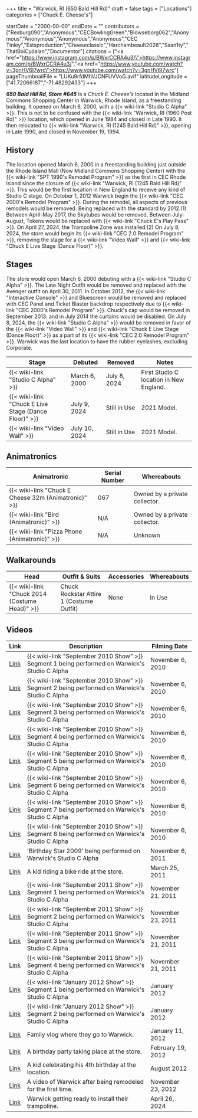 +++
title = "Warwick, RI (650 Bald Hill Rd)"
draft = false
tags = ["Locations"]
categories = ["Chuck E. Cheese's"]


startDate = "2000-00-00"
endDate = ""
contributors = ["Rexburg090","Anonymous","CECBowlingGreen","Blowseborg062","Anonymous","Anonymous","Anonymous","Anonymous","CEC Tinley","Estsproduction","Cheeseclassic","Harchambeault2026","Saan1ty","ThatBoiCydalan","Documentor"]
citations = ["<a href=\"https://www.instagram.com/p/BWxrCCRA4u3/\">https://www.instagram.com/p/BWxrCCRA4u3/</a>","<a href=\"https://www.youtube.com/watch?v=3gnHV6I7wrc\">https://www.youtube.com/watch?v=3gnHV6I7wrc</a>"]
pageThumbnailFile = "LUKu9rfdMhVJCNFUVVoG.avif"
latitudeLongitude = ["41.72066187","-71.48292433"]
+++

***650 Bald Hill Rd, Store #645*** is a *Chuck E. Cheese's* located in the Midland Commons Shopping Center in Warwick, Rhode Island, as a freestanding building. It opened on March 6, 2000, with a {{< wiki-link "Studio C Alpha" >}}. This is not to be confused with the {{< wiki-link "Warwick, RI (1960 Post Rd)" >}} location, which opened in June 1984 and closed in Late 1990. It then relocated to {{< wiki-link "Warwick, RI (1245 Bald Hill Rd)" >}}, opening in Late 1990, and closed in November 19, 1994.

## History

The location opened March 6, 2000 in a freestanding building just outside the Rhode Island Mall (Now Midland Commons Shopping Center) with the {{< wiki-link "SPT 1990's Remodel Program" >}} as the first in CEC Rhode Island since the closure of {{< wiki-link "Warwick, RI (1245 Bald Hill Rd)" >}}. This would be the first location in New England to receive any kind of Studio C stage. On October 1, 2012 Warwick begin the {{< wiki-link "CEC 2000's Remodel Program" >}}. During the remodel, all aspects of previous remodels would be removed. Being replaced with the standard by 2012.(1) Between April-May 2017, the Skytubes would be removed, Between July-August, Tokens would be replaced with {{< wiki-link "Chuck E's Play Pass" >}}. On April 27, 2024, the Trampoline Zone was installed.(2) On July 8, 2024, the store would begin its {{< wiki-link "CEC 2.0 Remodel Program" >}}, removing the stage for a {{< wiki-link "Video Wall" >}} and {{< wiki-link "Chuck E Live Stage (Dance Floor)" >}}.

## Stages

The store would open March 6, 2000 debuting with a {{< wiki-link "Studio C Alpha" >}}. The Late Night Outfit would be removed and replaced with the Avenger outfit on April 30, 2011. In October 2012, the {{< wiki-link "Interactive Console" >}} and Bluescreen would be removed and replaced with CEC Panel and Ticket Blaster backdrop respectively due to {{< wiki-link "CEC 2000's Remodel Program" >}}. Chuck's cap would be removed in September 2013. and in July 2014 the curtains would be disabled. On July 8, 2024, the {{< wiki-link "Studio C Alpha" >}} would be removed in favor of the {{< wiki-link "Video Wall" >}} and {{< wiki-link "Chuck E Live Stage (Dance Floor)" >}} as a part of its {{< wiki-link "CEC 2.0 Remodel Program" >}}. Warwick was the last location to have the rubber eyelashes, excluding Corporate.

| Stage                                                      | Debuted       | Removed      | Notes                                   |
|------------------------------------------------------------|---------------|--------------|-----------------------------------------|
| {{< wiki-link "Studio C Alpha" >}}                   | March 6, 2000 | July 8, 2024 | First Studio C location in New England. |
| {{< wiki-link "Chuck E Live Stage (Dance Floor)" >}} | July 9, 2024  | Still in Use | 2021 Model.                             |
| {{< wiki-link "Video Wall" >}}                       | July 10, 2024 | Still in Use | 2021 Model.                             |

## Animatronics

| Animatronic                                                | Serial Number | Whereabouts                   |
|------------------------------------------------------------|---------------|-------------------------------|
| {{< wiki-link "Chuck E Cheese 32m (Animatronic)" >}} | 067           | Owned by a private collector. |
| {{< wiki-link "Bird (Animatronic)" >}}               | N/A           | Owned by a private collector. |
| {{< wiki-link "Pizza Phone (Animatronic)" >}}        | N/A           | Unknown                       |

## Walkarounds

| Head                                                | Outfit &amp; Suits                       | Accessories | Whereabouts |
|-----------------------------------------------------|------------------------------------------|-------------|-------------|
| {{< wiki-link "Chuck 2014 (Costume Head)" >}} | Chuck Rockstar Attire 1 (Costume Outfit) | None        | In Use      |

## Videos

| Link                                                | Description                                                                                         | Filming Date      |
|-----------------------------------------------------|-----------------------------------------------------------------------------------------------------|-------------------|
| [Link](https://youtu.be/PgnmW_xqMBE)                | {{< wiki-link "September 2010 Show" >}} Segment 1 being performed on Warwick's Studio C Alpha | November 6, 2010  |
| [Link](https://youtu.be/zVif7nuCRrM)                | {{< wiki-link "September 2010 Show" >}} Segment 2 being performed on Warwick's Studio C Alpha | November 6, 2010  |
| [Link](https://youtu.be/bgOfoS7oKRI)                | {{< wiki-link "September 2010 Show" >}} Segment 3 being performed on Warwick's Studio C Alpha | November 6, 2010  |
| [Link](https://youtu.be/-g0NN2SXpu0)                | {{< wiki-link "September 2010 Show" >}} Segment 4 being performed on Warwick's Studio C Alpha | November 6, 2010  |
| [Link](https://youtu.be/yEhWPOhMsd0)                | {{< wiki-link "September 2010 Show" >}} Segment 5 being performed on Warwick's Studio C Alpha | November 6, 2010  |
| [Link](https://youtu.be/oSw4RJbGJ-c)                | {{< wiki-link "September 2010 Show" >}} Segment 6 being performed on Warwick's Studio C Alpha | November 6, 2010  |
| [Link](https://youtu.be/PdeBIeCXBA0)                | {{< wiki-link "September 2010 Show" >}} Segment 7 being performed on Warwick's Studio C Alpha | November 6, 2010  |
| [Link](https://youtu.be/dgLN-pz0jpc)                | {{< wiki-link "September 2010 Show" >}} Segment 8 being performed on Warwick's Studio C Alpha | November 6, 2010  |
| [Link](https://youtu.be/zbWowcqjFko)                | 'Birthday Star 2009' being performed on Warwick's Studio C Alpha                                    | November 6, 2011  |
| [Link](https://youtu.be/mwbFsrAZg-4)                | A kid riding a bike ride at the store.                                                              | March 25, 2011    |
| [Link](https://youtu.be/oJ7cssSvuKM)                | {{< wiki-link "September 2011 Show" >}} Segment 1 being performed on Warwick's Studio C Alpha | November 21, 2011 |
| [Link](https://youtu.be/ELuC1VIXwmw)                | {{< wiki-link "September 2011 Show" >}} Segment 2 being performed on Warwick's Studio C Alpha | November 23, 2011 |
| [Link](https://youtu.be/FXYX8SeBloI)                | {{< wiki-link "September 2011 Show" >}} Segment 3 being performed on Warwick's Studio C Alpha | November 21, 2011 |
| [Link](https://youtu.be/8xGhPfWidIE)                | {{< wiki-link "September 2011 Show" >}} Segment 4 being performed on Warwick's Studio C Alpha | November 21, 2011 |
| [Link](https://youtu.be/MGJCUxvTNew)                | {{< wiki-link "January 2012 Show" >}} Segment 1 being performed on Warwick's Studio C Alpha   | January 2012      |
| [Link](https://youtu.be/cx7snUEmids)                | {{< wiki-link "January 2012 Show" >}} Segment 2 being performed on Warwick's Studio C Alpha   | January 2012      |
| [Link](https://youtu.be/tpDl5BA66N8)                | Family vlog where they go to Warwick.                                                               | January 11, 2012  |
| [Link](https://youtu.be/bZOWW6fod4o)                | A birthday party taking place at the store.                                                         | February 19, 2012 |
| [Link](https://youtu.be/B2VOrAtTuSE)                | A kid celebrating his 4th birthday at the location.                                                 | August 2012       |
| [Link](https://youtu.be/wWd6Yj3YvJQ)                | A video of Warwick after being remodeled for the first time.                                        | November 23, 2012 |
| [Link](https://www.youtube.com/watch?v=3gnHV6I7wrc) | Warwick getting ready to install their trampoline.                                                  | April 26, 2024    |